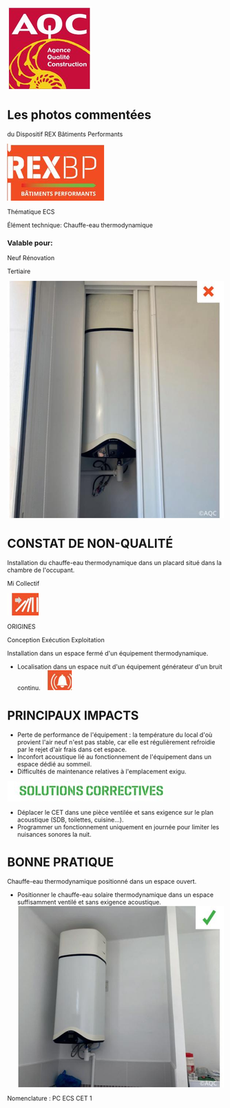 ![](<images/Emplacement CET/_page_0_Picture_0.jpeg>)

# Les photos commentées

du Dispositif REX Bâtiments Performants

![](<images/Emplacement CET/_page_0_Picture_3.jpeg>)

Thématique ECS

Élément technique: Chauffe-eau thermodynamique

### Valable pour:

 Neuf Rénovation

Tertiaire

![](<images/Emplacement CET/_page_0_Picture_10.jpeg>)

# CONSTAT DE NON-QUALITÉ

Installation du chauffe-eau thermodynamique dans un placard situé dans la chambre de l'occupant.

 Mi Collectif

![](<images/Emplacement CET/_page_0_Picture_14.jpeg>)

ORIGINES

Conception Exécution Exploitation

Installation dans un espace fermé d'un équipement thermodynamique.

- Localisation dans un espace nuit d'un équipement générateur d'un bruit continu.
![](<images/Emplacement CET/_page_0_Picture_20.jpeg>)

# PRINCIPAUX IMPACTS

- Perte de performance de l'équipement : la température du local d'où provient l'air neuf n'est pas stable, car elle est régulièrement refroidie par le rejet d'air frais dans cet espace.
- Inconfort acoustique lié au fonctionnement de l'équipement dans un espace dédié au sommeil.
- Difficultés de maintenance relatives à l'emplacement exigu.

![](<images/Emplacement CET/_page_0_Picture_25.jpeg>)

- Déplacer le CET dans une pièce ventilée et sans exigence sur le plan acoustique (SDB, toilettes, cuisine...).
- Programmer un fonctionnement uniquement en journée pour limiter les nuisances sonores la nuit.

# BONNE PRATIQUE

Chauffe-eau thermodynamique positionné dans un espace ouvert.

- Positionner le chauffe-eau solaire thermodynamique dans un espace suffisamment ventilé et sans exigence acoustique.
![](<images/Emplacement CET/_page_0_Picture_31.jpeg>)

Nomenclature : PC ECS CET 1